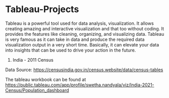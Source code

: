 # Tableau-Projects

Tableau is a powerful tool used for data analysis, visualization. It allows creating amazing and interactive visualization and that too without coding.
It provides the features like cleaning, organizing, and visualizing data. Tableau is very famous as it can take in data and produce the required data visualization output in a very short time.
Basically, it can elevate your data into insights that can be used to drive your action in the future.

1. India - 2011 Census

Data Source: https://censusindia.gov.in/census.website/data/census-tables

The tableau workbook can be found at
https://public.tableau.com/app/profile/swetha.nandyala/viz/India-2021-Census/Population_dashboard
